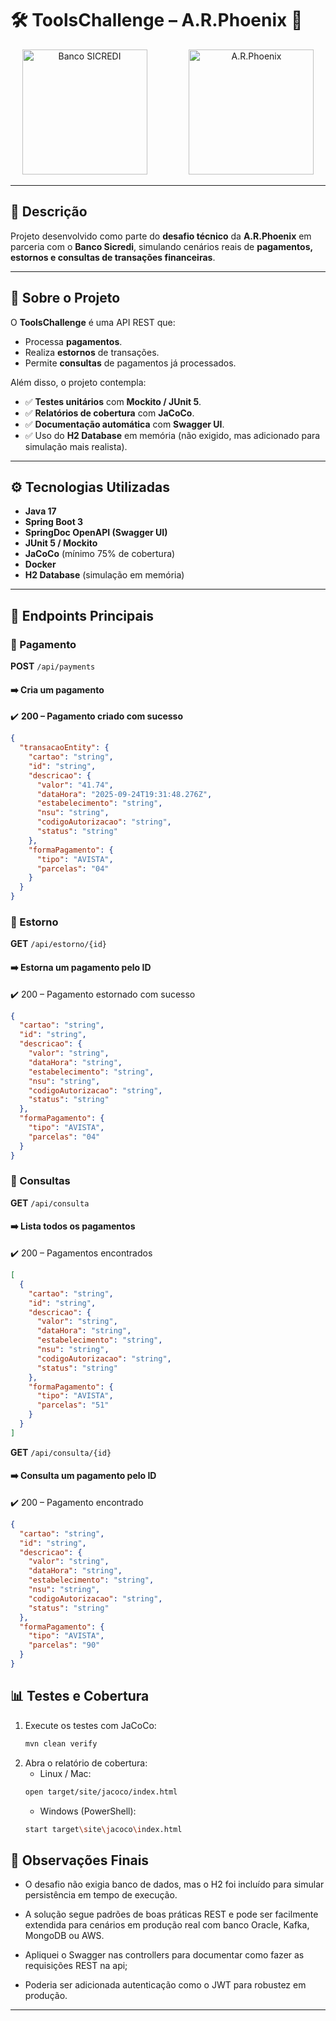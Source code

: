 # 🛠️ ToolsChallenge – A.R.Phoenix 🚀

<p align="center">
  <img src="https://logospng.org/download/sicredi/logo-sicredi-256.png" alt="Banco SICREDI" width="200"/>
  &nbsp;&nbsp;&nbsp;&nbsp;&nbsp;&nbsp;&nbsp;&nbsp;&nbsp;&nbsp;&nbsp;&nbsp;&nbsp;&nbsp;&nbsp;
  <img src="https://arphoenix.com.br/wp-content/uploads/2022/07/LOGO-CENTRAL-BLACK-RED.png" alt="A.R.Phoenix" width="200"/> 
</p>

---

## 📝 Descrição

Projeto desenvolvido como parte do **desafio técnico** da **A.R.Phoenix** em parceria com o **Banco Sicredi**, simulando cenários reais de **pagamentos, estornos e consultas de transações financeiras**.

---

## 📌 Sobre o Projeto

O **ToolsChallenge** é uma API REST que:
- Processa **pagamentos**.
- Realiza **estornos** de transações.
- Permite **consultas** de pagamentos já processados.

Além disso, o projeto contempla:
- ✅ **Testes unitários** com **Mockito / JUnit 5**.
- ✅ **Relatórios de cobertura** com **JaCoCo**.
- ✅ **Documentação automática** com **Swagger UI**.
- ✅ Uso do **H2 Database** em memória (não exigido, mas adicionado para simulação mais realista).

---

## ⚙️ Tecnologias Utilizadas

- **Java 17**
- **Spring Boot 3**
- **SpringDoc OpenAPI (Swagger UI)**
- **JUnit 5 / Mockito**
- **JaCoCo** (mínimo 75% de cobertura)
- **Docker**
- **H2 Database** (simulação em memória)

---

## 📖 Endpoints Principais

### 📌 Pagamento
**POST** `/api/payments`  
#### ➡️ Cria um pagamento  
✔️ **200 – Pagamento criado com sucesso**

```json
{
  "transacaoEntity": {
    "cartao": "string",
    "id": "string",
    "descricao": {
      "valor": "41.74",
      "dataHora": "2025-09-24T19:31:48.276Z",
      "estabelecimento": "string",
      "nsu": "string",
      "codigoAutorizacao": "string",
      "status": "string"
    },
    "formaPagamento": {
      "tipo": "AVISTA",
      "parcelas": "04"
    }
  }
}
```

### 📌 Estorno

**GET** `/api/estorno/{id}`
#### ➡️ Estorna um pagamento pelo ID
✔️ 200 – Pagamento estornado com sucesso

```json
{
  "cartao": "string",
  "id": "string",
  "descricao": {
    "valor": "string",
    "dataHora": "string",
    "estabelecimento": "string",
    "nsu": "string",
    "codigoAutorizacao": "string",
    "status": "string"
  },
  "formaPagamento": {
    "tipo": "AVISTA",
    "parcelas": "04"
  }
}
```

### 📌 Consultas

**GET** `/api/consulta`
#### ➡️ Lista todos os pagamentos
✔️ 200 – Pagamentos encontrados

```json
[
  {
    "cartao": "string",
    "id": "string",
    "descricao": {
      "valor": "string",
      "dataHora": "string",
      "estabelecimento": "string",
      "nsu": "string",
      "codigoAutorizacao": "string",
      "status": "string"
    },
    "formaPagamento": {
      "tipo": "AVISTA",
      "parcelas": "51"
    }
  }
]
```


**GET** `/api/consulta/{id}`
#### ➡️ Consulta um pagamento pelo ID
✔️ 200 – Pagamento encontrado

```json
{
  "cartao": "string",
  "id": "string",
  "descricao": {
    "valor": "string",
    "dataHora": "string",
    "estabelecimento": "string",
    "nsu": "string",
    "codigoAutorizacao": "string",
    "status": "string"
  },
  "formaPagamento": {
    "tipo": "AVISTA",
    "parcelas": "90"
  }
}
```

## 📊 Testes e Cobertura

1. Execute os testes com JaCoCo:
   ```bash
   mvn clean verify
2. Abra o relatório de cobertura:
    - Linux / Mac:
    ```bash
    open target/site/jacoco/index.html
    ```  
    - Windows (PowerShell):
    ```bash
    start target\site\jacoco\index.html

## 🔐 Observações Finais

* O desafio não exigia banco de dados, mas o H2 foi incluído para simular persistência em tempo de execução.

* A solução segue padrões de boas práticas REST e pode ser facilmente extendida para cenários em produção real com banco Oracle, Kafka, MongoDB ou AWS.

* Apliquei o Swagger nas controllers para documentar como fazer as requisições REST na api;

* Poderia ser adicionada autenticação como o JWT para robustez em produção.

---
